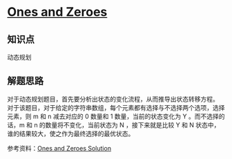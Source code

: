 # [Ones and Zeroes](https://leetcode.com/problems/ones-and-zeroes/)

## 知识点

动态规划

## 解题思路

对于动态规划题目，首先要分析出状态的变化流程，从而推导出状态转移方程。  
对于该题目，对于给定的字符串数组，每个元素都有选择与不选择两个选项，选择元素，则 m 和 n 减去对应的 0 数量和 1 数量，当前的状态变化为 Y 。而不选择的话，m 和 n 的数量将不变化，当前状态为 N ，接下来就是比较 Y 和 N 状态中，谁的结果较大，使之作为最终选择的最优状态。

参考资料：[Ones and Zeroes Solution](https://leetcode.com/problems/ones-and-zeroes/discuss/261086/Python-EASY-to-understand-with-explanation-beat-98-top-down-and-bottom-up)
